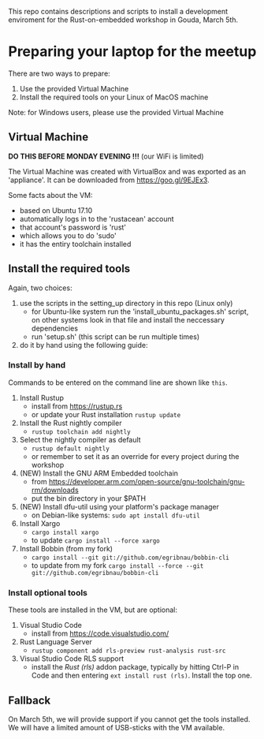This repo contains descriptions and scripts to install a development enviroment for the Rust-on-embedded workshop in Gouda, March 5th. 

# Preparing your laptop for the meetup

There are two ways to prepare:
1. Use the provided Virtual Machine 
2. Install the required tools on your Linux of MacOS machine

Note: for Windows users, please use the provided Virtual Machine

## Virtual Machine

__DO THIS BEFORE MONDAY EVENING !!!__  (our WiFi is limited)


The Virtual Machine was created with VirtualBox and was exported as an 'appliance'. 
It can be downloaded from https://goo.gl/9EJEx3.

Some facts about the VM:
* based on Ubuntu 17.10
* automatically logs in to the 'rustacean' account
* that account's password is 'rust'
* which allows you to do 'sudo'
* it has the entiry toolchain installed

  
## Install the required tools

Again, two choices:
1. use the scripts in the setting_up directory in this repo (Linux only)
    * for Ubuntu-like system run the 'install_ubuntu_packages.sh' script, on other systems look in that file and install the neccessary dependencies
    * run 'setup.sh' (this script can be run multiple times)
2. do it by hand using the following guide:

### Install by hand
Commands to be entered on the command line are shown like `this`.

1. Install Rustup
    * install from https://rustup.rs
    * or update your Rust installation `rustup update`
2. Install the Rust nightly compiler 
    * `rustup toolchain add nightly`
3. Select the nightly compiler as default 
    * `rustup default nightly`
    * or remember to set it as an override for every project during the workshop
4. (NEW) Install the GNU ARM Embedded toolchain
    * from https://developer.arm.com/open-source/gnu-toolchain/gnu-rm/downloads
    * put the bin directory in your $PATH
5. (NEW) Install dfu-util using your platform's package manager
    * on Debian-like systems: `sudo apt install dfu-util`
6. Install Xargo 
    * `cargo install xargo`
    * to update `cargo install --force xargo`
7. Install Bobbin (from my fork) 
    * `cargo install --git git://github.com/egribnau/bobbin-cli`
    * to update from my fork `cargo install --force --git git://github.com/egribnau/bobbin-cli`

### Install optional tools

These tools are installed in the VM, but are optional:

1. Visual Studio Code 
    * install from https://code.visualstudio.com/
2. Rust Language Server 
    * `rustup component add rls-preview rust-analysis rust-src`
3. Visual Studio Code RLS support
    * install the _Rust (rls)_ addon package, typically by hitting Ctrl-P in Code and then entering `ext install rust (rls)`.
    Install the top one. 
    
    
## Fallback
On March 5th, we will provide support if you cannot get the tools installed. 
We will have a limited amount of USB-sticks with the VM available. 


